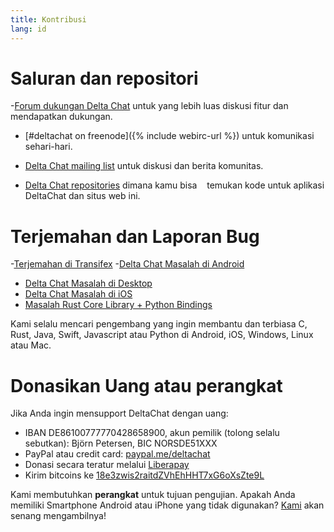 ```yaml
---
title: Kontribusi
lang: id
---
```


# Saluran dan repositori

-[Forum dukungan Delta Chat](https://support.delta.chat) untuk yang lebih luas
diskusi fitur dan mendapatkan dukungan.

- [#deltachat on freenode]({% include webirc-url %}) untuk komunikasi sehari-hari.

- [Delta Chat mailing
  list](https://lists.codespeak.net/postorius/lists/delta.codespeak.net/) 
untuk diskusi dan berita komunitas.

- [Delta Chat repositories](https://github.com/deltachat/) dimana kamu bisa
   temukan kode untuk aplikasi DeltaChat dan situs web ini.

# Terjemahan dan Laporan Bug

-[Terjemahan di Transifex](https://www.transifex.com/delta-chat/public/)
-[Delta Chat Masalah di Android](https://github.com/deltachat/deltachat-android/issues)
- [Delta Chat Masalah di Desktop](https://github.com/deltachat/deltachat-desktop/issues)
- [Delta Chat Masalah di iOS](https://github.com/deltachat/deltachat-ios/issues)
- [Masalah Rust Core Library + Python Bindings](https://github.com/deltachat/deltachat-core-rust/issues)

Kami selalu mencari pengembang yang ingin membantu dan terbiasa
C, Rust, Java, Swift, Javascript atau Python di Android, iOS, Windows, Linux atau Mac.


# Donasikan Uang atau perangkat

Jika Anda ingin mensupport DeltaChat dengan uang:

- IBAN DE86100777770428658900, akun pemilik (tolong selalu sebutkan): Björn Petersen, BIC NORSDE51XXX
- PayPal atau credit card: [paypal.me/deltachat](https://paypal.me/deltachat/20)
- Donasi secara teratur melalui [Liberapay](https://liberapay.com/delta.chat/)
- Kirim bitcoins ke [18e3zwis2raitdZVhEhHHT7xG6oXsZte9L](bitcoin:18e3zwis2raitdZVhEhHHT7xG6oXsZte9L)

Kami membutuhkan **perangkat** untuk tujuan pengujian. Apakah Anda memiliki Smartphone Android atau iPhone yang tidak digunakan?
[Kami](imprint) akan senang mengambilnya!

